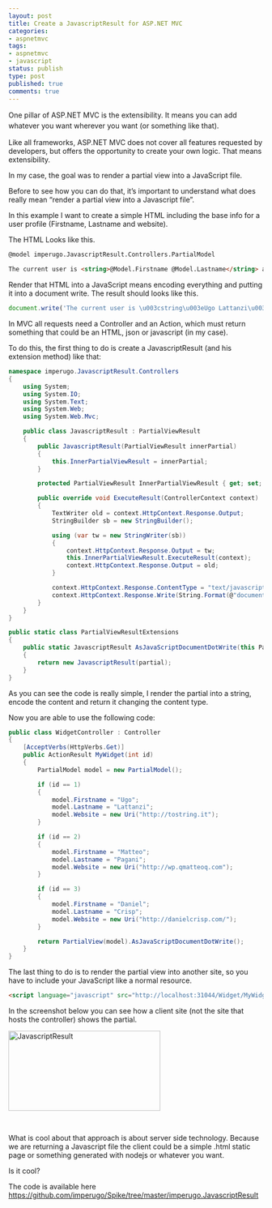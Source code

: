 ```yaml
---
layout: post
title: Create a JavascriptResult for ASP.NET MVC
categories:
- aspnetmvc
tags:
- aspnetmvc
- javascript
status: publish
type: post
published: true
comments: true
---
```

<span style="line-height: 1.5em;">One pillar of ASP.NET MVC is the extensibility. It means you can add whatever you want wherever you want (or something like that).</span>

Like all frameworks, ASP.NET MVC does not cover all features requested by developers, but offers the opportunity to create your own logic. That means extensibility.

In my case, the goal was to render a partial view into a JavaScript file.

Before to see how you can do that, it’s important to understand what does really mean “render a partial view into a Javascript file”.

In this example I want to create a simple HTML including the base info for a user profile (Firstname, Lastname and website).

The HTML Looks like this.

```html
@model imperugo.JavascriptResult.Controllers.PartialModel

The current user is <string>@Model.Firstname @Model.Lastname</string> and his website is available <a href="@Model.Website" target="_blank">here</a>
```

Render that HTML into a JavaScript means encoding everything and putting it into a document write. The result should looks like this.

```javascript
document.write('The current user is \u003cstring\u003eUgo Lattanzi\u003c/string\u003e and his website is available \u003ca href=\"http://tostring.it/\" target=\"_blank\"\u003ehere\u003c/a\u003e\r\n');
```

In MVC all requests need a Controller and an Action, which must return something that could be an HTML, json or javascript (in my case).

To do this, the first thing to do is create a JavascriptResult (and his extension method) like that:

```csharp
namespace imperugo.JavascriptResult.Controllers
{
	using System;
	using System.IO;
	using System.Text;
	using System.Web;
	using System.Web.Mvc;

	public class JavascriptResult : PartialViewResult
	{
		public JavascriptResult(PartialViewResult innerPartial)
		{
			this.InnerPartialViewResult = innerPartial;
		}

		protected PartialViewResult InnerPartialViewResult { get; set; }

		public override void ExecuteResult(ControllerContext context)
		{
			TextWriter old = context.HttpContext.Response.Output;
			StringBuilder sb = new StringBuilder();

			using (var tw = new StringWriter(sb))
			{
				context.HttpContext.Response.Output = tw;
				this.InnerPartialViewResult.ExecuteResult(context);
				context.HttpContext.Response.Output = old;
			}

			context.HttpContext.Response.ContentType = "text/javascript";
			context.HttpContext.Response.Write(String.Format(@"document.write('{0}');", HttpUtility.JavaScriptStringEncode(sb.ToString())));
		}
	}
}
```
```csharp
public static class PartialViewResultExtensions
{
	public static JavascriptResult AsJavaScriptDocumentDotWrite(this PartialViewResult partial)
	{
		return new JavascriptResult(partial);
	}
}
```

As you can see the code is really simple, I render the partial into a string, encode the content and return it changing the content type.

Now you are able to use the following code:

```csharp
public class WidgetController : Controller
{
	[AcceptVerbs(HttpVerbs.Get)]
	public ActionResult MyWidget(int id)
	{
		PartialModel model = new PartialModel();

		if (id == 1)
		{
			model.Firstname = "Ugo";
			model.Lastname = "Lattanzi";
			model.Website = new Uri("http://tostring.it");
		}

		if (id == 2)
		{
			model.Firstname = "Matteo";
			model.Lastname = "Pagani";
			model.Website = new Uri("http://wp.qmatteoq.com");
		}

		if (id == 3)
		{
			model.Firstname = "Daniel";
			model.Lastname = "Crisp";
			model.Website = new Uri("http://danielcrisp.com/");
		}

		return PartialView(model).AsJavaScriptDocumentDotWrite();
	}
}
```

The last thing to do is to render the partial view into another site, so you have to include your JavaScript like a normal resource.

```html
<script language="javascript" src="http://localhost:31044/Widget/MyWidget/1"></script>
```

In the screenshot below you can see how a client site (not the site that hosts the controller) shows the partial.

<a href="{{ site.url }}/assets/2014/01/JavascriptResult.jpg"><img class="alignnone size-medium wp-image-869" alt="JavascriptResult" src="{{ site.url }}/assets/2014/01/JavascriptResult-300x158.jpg" width="300" height="158" /></a>

&nbsp;

What is cool about that approach is about server side technology. Because we are returning a Javascript file the client could be a simple .html static page or something generated with nodejs or whatever you want.

Is it cool?

The code is available here <a href="https://github.com/imperugo/Spike/tree/master/imperugo.JavascriptResult">https://github.com/imperugo/Spike/tree/master/imperugo.JavascriptResult</a>
